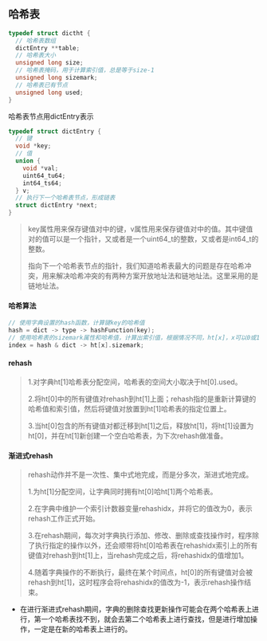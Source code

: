 ## 哈希表
```c
typedef struct dictht {
  // 哈希表数组
  dictEntry **table;
  // 哈希表大小
  unsigned long size;
  // 哈希表掩码，用于计算索引值，总是等于size-1
  unsigned long sizemark;
  // 哈希表已有节点
  unsigned long used;
}
```
哈希表节点用dictEntry表示

```c
typedef struct dictEntry {
  // 键
  void *key;
  // 值
  union {
    void *val;
    uint64_tu64;
    int64_ts64;
  } v;
  // 执行下一个哈希表节点，形成链表
  struct dictEntry *next;
}
```


> key属性用来保存键值对中的键，v属性用来保存键值对中的值。其中键值对的值可以是一个指针，又或者是一个uint64_t的整数，又或者是int64_t的整数。
>
> 指向下一个哈希表节点的指针，我们知道哈希表最大的问题是存在哈希冲突，用来解决哈希冲突的有两种方案开放地址法和链地址法。这里采用的是链地址法。

#### 哈希算法

```c
// 使用字典设置的hash函数，计算键key的哈希值
hash = dict -> type -> hashFunction(key);
// 使用哈希表的sizemark属性和哈希值，计算出索引值，根据情况不同，ht[x]，x可以0或1
index = hash & dict -> ht[x].sizemark;
```

#### rehash

> 1.对字典ht[1]哈希表分配空间，哈希表的空间大小取决于ht[0].used。
>
> 2.将ht[0]中的所有键值对rehash到ht[1]上面；rehash指的是重新计算键的哈希值和索引值，然后将键值对放置到ht[1]哈希表的指定位置上。
>
> 3.当ht[0]包含的所有键值对都迁移到ht[1]之后，释放ht[1]，将ht[1]设置为ht[0]，并在ht[1]新创建一个空白哈希表，为下次rehash做准备。

#### 渐进式rehash

> rehash动作并不是一次性、集中式地完成，而是分多次，渐进式地完成。
>
> 1.为ht[1]分配空间，让字典同时拥有ht[0]哈ht[1]两个哈希表。
>
> 2.在字典中维护一个索引计数器变量rehashidx，并将它的值改为0，表示rehash工作正式开始。
>
> 3.在rehash期间，每次对字典执行添加、修改、删除或查找操作时，程序除了执行指定的操作以外，还会顺带将ht[0]哈希表在rehashidx索引上的所有键值对rehash到ht[1]上，当rehash完成之后，将rehashidx的值增加1。
>
> 4.随着字典操作的不断执行，最终在某个时间点，ht[0]的所有键值对会被rehash到ht[1]，这时程序会将rehashidx的值改为-1，表示rehash操作结束。

- 在进行渐进式rehash期间，字典的删除查找更新操作可能会在两个哈希表上进行，第一个哈希表找不到，就会去第二个哈希表上进行查找，但是进行增加操作，一定是在新的哈希表上进行的。
